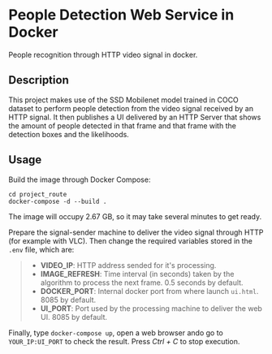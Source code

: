 # People Detection Web Service in Docker

People recognition through HTTP video signal in docker.

## Description

This project makes use of the SSD Mobilenet model trained in COCO dataset to perform people detection from the video signal received by an HTTP signal. It then publishes a UI delivered by an HTTP Server that shows the amount of people detected in that frame and that frame with the detection boxes and the likelihoods.

## Usage

Build the image through Docker Compose:

```
cd project_route
docker-compose -d --build .
```

The image will occupy 2.67 GB, so it may take several minutes to get ready.  

Prepare the signal-sender machine to deliver the video signal through HTTP (for example with VLC). Then change the required variables stored in the ```.env``` file, which are:
> * **VIDEO_IP**: HTTP address sended for it's processing.
> * **IMAGE_REFRESH**: Time interval (in seconds) taken by the algorithm to process the next frame. 0.5 seconds by default.
> * **DOCKER_PORT**: Internal docker port from where launch ```ui.html```. 8085 by default.
> * **UI_PORT**: Port used by the processing machine to deliver the web UI. 8085 by default.

Finally, type ```docker-compose up```, open a web browser ando go to ```YOUR_IP:UI_PORT``` to check the result. Press *Ctrl + C* to stop execution.
